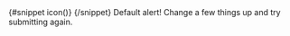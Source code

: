 <Alert>
  {#snippet icon()}
    <InfoCircleSolid class="h-5 w-5" />
  {/snippet}
  <span class="font-medium">Default alert!</span>
  Change a few things up and try submitting again.
</Alert>